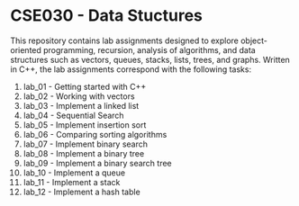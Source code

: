 # CSE030 - Data Stuctures

This repository contains lab assignments designed to explore object-oriented programming, recursion, analysis of algorithms, and data structures such as vectors, queues, stacks, lists, trees, and graphs. Written in C++, the lab assignments correspond with the following tasks:

1. lab_01 - Getting started with C++
2. lab_02 - Working with vectors
3. lab_03 - Implement a linked list
4. lab_04 - Sequential Search
5. lab_05 - Implement insertion sort
6. lab_06 - Comparing sorting algorithms
7. lab_07 - Implement binary search
8. lab_08 - Implement a binary tree
9. lab_09 - Implement a binary search tree
10. lab_10 - Implement a queue
11. lab_11 - Implement a stack
12. lab_12 - Implement a hash table
